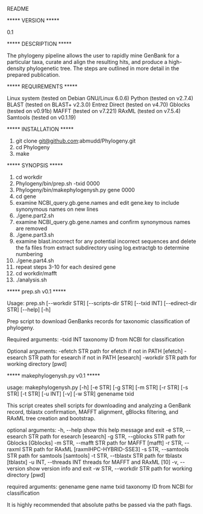 README


***** VERSION *****

0.1


***** DESCRIPTION *****

The phylogeny pipeline allows the user to rapidly mine GenBank for a particular taxa, curate and align the resulting hits, and produce a high-density phylogenetic tree. The steps are outlined in more detail in the prepared publication.


***** REQUIREMENTS *****

Linux system (tested on Debian GNU/Linux 6.0.6)
Python (tested on v2.7.4)
BLAST (tested on BLAST+ v2.3.0)
Entrez Direct (tested on v4.70)
Gblocks (tested on v0.91b)
MAFFT (tested on v7.221)
RAxML (tested on v7.5.4)
Samtools (tested on v0.1.19)


***** INSTALLATION *****

1. git clone git@github.com:abmudd/Phylogeny.git
2. cd Phylogeny
3. make


***** SYNOPSIS *****

1. cd workdir
2. Phylogeny/bin/prep.sh -txid 0000
3. Phylogeny/bin/makephylogenysh.py gene 0000
4. cd gene
5. examine NCBI_query.gb.gene.names and edit gene.key to include synonymous names on new lines
6. ./gene.part2.sh
7. examine NCBI_query.gb.gene.names and confirm synonymous names are removed
8. ./gene.part3.sh
9. examine blast.incorrect for any potential incorrect sequences and delete the fa files from extract subdirectory using log.extractgb to determine numbering
10. ./gene.part4.sh
11. repeat steps 3-10 for each desired gene
12. cd workdir/mafft
13. ./analysis.sh


***** prep.sh v0.1 *****

Usage: prep.sh [--workdir STR] [--scripts-dir STR] [--txid INT] [--edirect-dir STR]
       [--help] [-h]

Prep script to download GenBanks records for taxonomic classification of phylogeny.

Required arguments:
	-txid INT           taxonomy ID from NCBI for classification

Optional arguments:
	-efetch STR         path for efetch if not in PATH [efetch]
	-esearch STR        path for esearch if not in PATH [esearch]
	-workdir STR        path for working directory [pwd]


***** makephylogenysh.py v0.1 *****

usage: makephylogenysh.py [-h] [-e STR] [-g STR] [-m STR] [-r STR] [-s STR]
                          [-t STR] [-u INT] [-v] [-w STR]
                          genename txid

This script creates shell scripts for downloading and analyzing a GenBank
record, tblastx confirmation, MAFFT alignment, gBlocks filtering, and RAxML
tree creation and bootstrap.

optional arguments:
	-h, --help            	show this help message and exit
	-e STR, --esearch STR	path for esearch [esearch]
	-g STR, --gblocks STR	path for Gblocks [Gblocks]
	-m STR, --mafft STR   	path for MAFFT [mafft]
	-r STR, --raxml STR   	path for RAxML [raxmlHPC-HYBRID-SSE3]
	-s STR, --samtools STR	path for samtools [samtools]
	-t STR, --tblastx STR	path for tblastx [tblastx]
	-u INT, --threads INT	threads for MAFFT and RAxML [10]
	-v, --version         	show version info and exit
	-w STR, --workdir STR	path for working directory [pwd]

required arguments:
	genename              	gene name
	txid                  	taxonomy ID from NCBI for classification

It is highly recommended that absolute paths be passed via the path flags.
